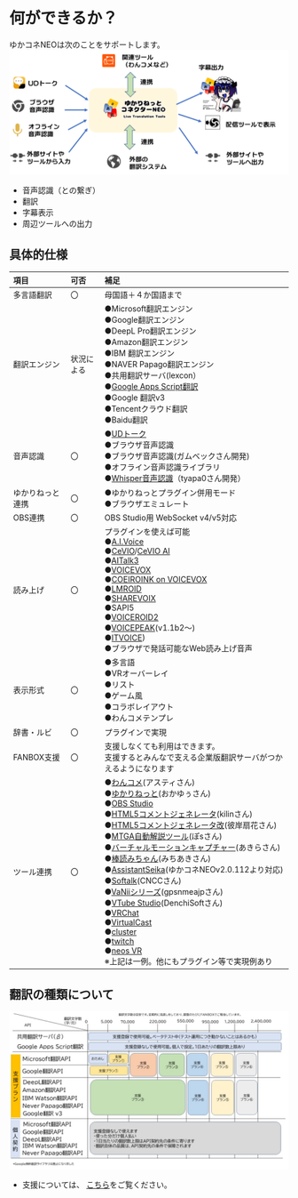 # 何ができるか？

ゆかコネNEOは次のことをサポートします。
![Image title](images/totalmap.png)

* 音声認識（との繋ぎ）
* 翻訳
* 字幕表示
* 周辺ツールへの出力

## 具体的仕様

|項目|可否|補足|
|:--|:---|:---|
|多言語翻訳|〇|母国語＋４か国語まで|
|翻訳エンジン|状況による|●Microsoft翻訳エンジン<br>●Google翻訳エンジン<br>●DeepL Pro翻訳エンジン<br>●Amazon翻訳エンジン<br>●IBM 翻訳エンジン<br>●NAVER Papago翻訳エンジン<br>●共用翻訳サーバ(lexcon）<br>●[Google Apps Script翻訳](startup/startup_gas.md)<br>●Google 翻訳v3<br>●Tencentクラウド翻訳<br>●Baidu翻訳|
|音声認識|〇| ●[UDトーク](https://udtalk.jp/)<br>●ブラウザ音声認識<br>●ブラウザ音声認識(ガムベックさん開発)<br>●オフライン音声認識ライブラリ<br>●[Whisper音声認識](https://github.com/tyapa0/YukariWhisper)（tyapa0さん開発）|
|ゆかりねっと連携|〇|●ゆかりねっとプラグイン併用モード<br>●ブラウザエミュレート|
|OBS連携|〇| OBS Studio用 WebSocket v4/v5対応|
|読み上げ|〇|プラグインを使えば可能<br>●[A.I.Voice](https://aivoice.jp/)<br>●[CeVIO](https://cevio.jp/)/[CeVIO AI](https://cevio.jp/products_cevio_ai/)<br>●[AITalk3](https://www.ai-j.jp/consumer/kantan3/)<br>●[VOICEVOX](https://voicevox.hiroshiba.jp/)<br>●[COEIROINK on VOICEVOX](https://coeiroink.com/)<br>●[LMROID](https://lmroidsoftware.wixsite.com/nhoshio)<br>●[SHAREVOIX](https://www.sharevox.app/)<br>●SAPI5<br>●[VOICEROID2](https://www.ah-soft.net/shopbrand/ct92/)  <br>●[VOICEPEAK](https://www.ah-soft.com/voice/6nare/)(v1.1b2～)<br>●[ITVOICE](https://booth.pm/ja/items/4374126))<br>●ブラウザで発話可能なWeb読み上げ音声|
|表示形式|〇|●多言語<br>●VRオーバーレイ<br>●リスト<br>●ゲーム風<br>●コラボレイアウト<br>●わんコメテンプレ|
|辞書・ルビ|〇|プラグインで実現|
|FANBOX支援|〇|支援しなくても利用はできます。<br>支援するとみんなで支える企業版翻訳サーバがつかえるようになります|
|ツール連携|〇|●[わんコメ](https://onecomme.com/)(アスティさん)<br>●[ゆかりねっと](http://www.okayulu.moe/)(おかゆぅさん)<br>●[OBS Studio](https://obsproject.com/ja/download)<br>●[HTML5コメントジェネレータ](https://seesaawiki.jp/fcg/)(kilinさん)<br>●[HTML5コメントジェネレータ改](http://twinstraycat.kagome-kagome.com/commegene/commentgenerator_kai)(彼岸扇花さん)<br>●[MTGA自動解説ツール](https://github.com/poslogithub/binary-dist/tree/main/mtga-commentary-automation)(ぽsさん)<br>●[バーチャルモーションキャプチャー](https://vmc.info/)(あきらさん)<br>●[棒読みちゃん](https://chi.usamimi.info/Program/Application/BouyomiChan/)(みちあきさん)<br>●[AssistantSeika](https://hgotoh.jp/wiki/doku.php/documents/voiceroid/assistantseika/assistantseika-001a)(ゆかコネNEOv2.0.112より対応)<br>●[Softalk](https://www.vector.co.jp/soft/winnt/art/se412443.html)(CNCCさん)<br>●[VaNiiシリーズ](https://sabowl.sakura.ne.jp/gpsnmeajp/)(gpsnmeajpさん)<br>●[VTube Studio](https://denchisoft.com/)(DenchiSoftさん)<br>●[VRChat](https://hello.vrchat.com/)<br>●[VirtualCast](https://virtualcast.jp/)<br>●[cluster](https://cluster.mu/)<br>●[twitch](https://www.twitch.tv/)<br>●[neos VR](https://neos.com/)<br>※上記は一例。他にもプラグイン等で実現例あり|


## 翻訳の種類について

![翻訳リスト](./support/images/support_countermap.jpg)

* 支援については、 [こちら](support/support_summary.md)をご覧ください。
